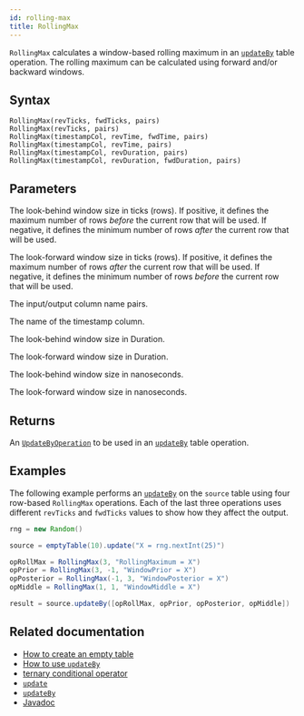 ```yaml
---
id: rolling-max
title: RollingMax
---
```


`RollingMax` calculates a window-based rolling maximum in an [`updateBy`](./updateBy.md) table operation. The rolling maximum can be calculated using forward and/or backward windows.

## Syntax

```
RollingMax(revTicks, fwdTicks, pairs)
RollingMax(revTicks, pairs)
RollingMax(timestampCol, revTime, fwdTime, pairs)
RollingMax(timestampCol, revTime, pairs)
RollingMax(timestampCol, revDuration, pairs)
RollingMax(timestampCol, revDuration, fwdDuration, pairs)
```

## Parameters

<ParamTable>
<Param name="revTicks" type="long">

The look-behind window size in ticks (rows). If positive, it defines the maximum number of rows _before_ the current row that will be used. If negative, it defines the minimum number of rows _after_ the current row that will be used.

</Param>
<Param name="fwdTicks" type="long">

The look-forward window size in ticks (rows). If positive, it defines the maximum number of rows _after_ the current row that will be used. If negative, it defines the minimum number of rows _before_ the current row that will be used.

</Param>
<Param name="pairs" type="String...">

The input/output column name pairs.

</Param>
<Param name="timestampCol" type="String">

The name of the timestamp column.

</Param>
<Param name="revDuration" type="Duration">

The look-behind window size in Duration.

</Param>
<Param name="fwdDuration" type="Duration">

The look-forward window size in Duration.

</Param>
<Param name="revTime" type="long">

The look-behind window size in nanoseconds.

</Param>
<Param name="fwdTime" type="long">

The look-forward window size in nanoseconds.

</Param>
</ParamTable>

## Returns

An [`UpdateByOperation`](./updateBy.md#parameters) to be used in an [`updateBy`](./updateBy.md) table operation.

## Examples

The following example performs an [`updateBy`](./updateBy.md) on the `source` table using four row-based `RollingMax` operations. Each of the last three operations uses different `revTicks` and `fwdTicks` values to show how they affect the output.

```groovy order=source,result
rng = new Random()

source = emptyTable(10).update("X = rng.nextInt(25)")

opRollMax = RollingMax(3, "RollingMaximum = X")
opPrior = RollingMax(3, -1, "WindowPrior = X")
opPosterior = RollingMax(-1, 3, "WindowPosterior = X")
opMiddle = RollingMax(1, 1, "WindowMiddle = X")

result = source.updateBy([opRollMax, opPrior, opPosterior, opMiddle])
```

## Related documentation

- [How to create an empty table](../../../how-to-guides/empty-table.md)
- [How to use `updateBy`](../../../how-to-guides/use-update-by.md)
- [ternary conditional operator](../../query-language/control-flow/ternary-if.md)
- [`update`](../select/update.md)
- [`updateBy`](./updateBy.md)
- [Javadoc](<https://deephaven.io/core/javadoc/io/deephaven/api/updateby/UpdateByOperation.html#RollingMax(long,long,java.lang.String...)>)
